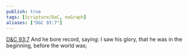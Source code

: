 ```yaml
---
publish: true
tags: [Scripture/DaC, noGraph]
aliases: ["D&C 93:7"]
---
```

[D&C 93:7](https://churchofjesuschrist.org/study/scriptures/dc-testament/dc/93?lang=eng&id=p7#p7) And he bore record, saying: I saw his glory, that he was in the beginning, before the world was;
